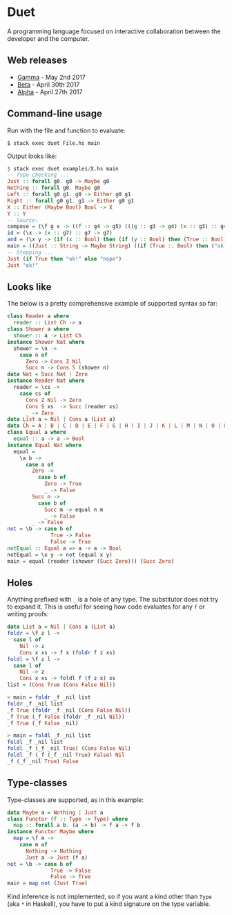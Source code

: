 # Duet

A programming language focused on interactive collaboration between
the developer and the computer.

## Web releases

* [Gamma](http://chrisdone.com/toys/duet-gamma/) - May 2nd 2017
* [Beta](http://chrisdone.com/toys/duet-beta/) - April 30th 2017
* [Alpha](http://chrisdone.com/toys/duet-alpha/) - April 27th 2017

## Command-line usage

Run with the file and function to evaluate:

    $ stack exec duet File.hs main

Output looks like:

``` haskell
$ stack exec duet examples/X.hs main
-- Type checking ...
Just :: forall g0. g0 -> Maybe g0
Nothing :: forall g0. Maybe g0
Left :: forall g0 g1. g0 -> Either g0 g1
Right :: forall g0 g1. g1 -> Either g0 g1
X :: Either (Maybe Bool) Bool -> X
Y :: Y
-- Source:
compose = (\f g x -> ((f :: g4 -> g5) (((g :: g3 -> g4) (x :: g3) :: g4)) :: g5) :: (g4 -> g5) -> (g3 -> g4) -> g3 -> g5)
id = (\x -> (x :: g7) :: g7 -> g7)
and = (\x y -> (if (x :: Bool) then (if (y :: Bool) then (True :: Bool) else (False :: Bool) :: Bool) else (False :: Bool) :: Bool) :: Bool -> Bool -> Bool)
main = ((Just :: String -> Maybe String) ((if (True :: Bool) then ("ok!" :: String) else ("nope" :: String) :: String)) :: Maybe String)
-- Stepping ...
Just (if True then "ok!" else "nope")
Just "ok!"
```

## Looks like

The below is a pretty comprehensive example of supported syntax so
far:

``` haskell
class Reader a where
  reader :: List Ch -> a
class Shower a where
  shower :: a -> List Ch
instance Shower Nat where
  shower = \n ->
    case n of
      Zero -> Cons Z Nil
      Succ n -> Cons S (shower n)
data Nat = Succ Nat | Zero
instance Reader Nat where
  reader = \cs ->
    case cs of
      Cons Z Nil -> Zero
      Cons S xs  -> Succ (reader xs)
      _ -> Zero
data List a = Nil | Cons a (List a)
data Ch = A | B | C | D | E | F | G | H | I | J | K | L | M | N | O | P | Q | R | S | T | U | V | W | X | Y | Z
class Equal a where
  equal :: a -> a -> Bool
instance Equal Nat where
  equal =
    \a b ->
      case a of
        Zero ->
          case b of
            Zero -> True
            _ -> False
        Succ n ->
          case b of
            Succ m -> equal n m
            _ -> False
        _ -> False
not = \b -> case b of
              True -> False
              False -> True
notEqual :: Equal a => a -> a -> Bool
notEqual = \x y -> not (equal x y)
main = equal (reader (shower (Succ Zero))) (Succ Zero)
```

## Holes

Anything prefixed with `_` is a hole of any type. The substitutor does
not try to expand it. This is useful for seeing how code evaluates for
any `f` or writing proofs:

```haskell
data List a = Nil | Cons a (List a)
foldr = \f z l ->
  case l of
    Nil -> z
    Cons x xs -> f x (foldr f z xs)
foldl = \f z l ->
  case l of
    Nil -> z
    Cons x xs -> foldl f (f z x) xs
list = (Cons True (Cons False Nil))
```

 ```haskell
> main = foldr _f _nil list
foldr _f _nil list
_f True (foldr _f _nil (Cons False Nil))
_f True (_f False (foldr _f _nil Nil))
_f True (_f False _nil)
```

 ```haskell
> main = foldl _f _nil list
foldl _f _nil list
foldl _f (_f _nil True) (Cons False Nil)
foldl _f (_f (_f _nil True) False) Nil
_f (_f _nil True) False
```

## Type-classes

Type-classes are supported, as in this example:

``` haskell
data Maybe a = Nothing | Just a
class Functor (f :: Type -> Type) where
  map :: forall a b. (a -> b) -> f a -> f b
instance Functor Maybe where
  map = \f m ->
    case m of
      Nothing -> Nothing
      Just a -> Just (f a)
not = \b -> case b of
              True -> False
              False -> True
main = map not (Just True)
```

Kind inference is not implemented, so if you want a kind other than
`Type` (aka `*` in Haskell), you have to put a kind signature on the
type variable.
